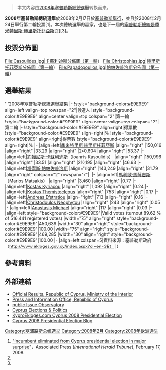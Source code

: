> 本文内容由[2008年塞普勒斯總統選舉](https://zh.wikipedia.org/wiki/2008年塞普勒斯總統選舉)转换而来。


**2008年塞普勒斯總統選舉**於2008年2月17日於[塞普勒斯舉行](https://zh.wikipedia.org/wiki/塞普勒斯 "wikilink")，並且於2008年2月24日舉行第二輪投票\[1\]。本次總統選舉的贏家，也是下一屆的[塞普勒斯總統是](https://zh.wikipedia.org/wiki/塞普勒斯總統 "wikilink")[季米特里斯·赫里斯托菲亞斯](https://zh.wikipedia.org/wiki/季米特里斯·赫里斯托菲亞斯 "wikilink")\[2\]\[3\]。

## 投票分佈圖

[File:Casoulides.jpg|卡蘇利迪斯分佈圖（第一輪](File:Casoulides.jpg%7C卡蘇利迪斯分佈圖（第一輪)） [File:Christophias.jpg|赫里斯托菲亞斯分佈圖（第一輪](File:Christophias.jpg%7C赫里斯托菲亞斯分佈圖（第一輪)） [File:Papadopoullos.jpg|帕帕佐普洛斯分佈圖（第一輪](File:Papadopoullos.jpg%7C帕帕佐普洛斯分佈圖（第一輪)）

## 選舉結果

'''2008年塞普勒斯總統選舉結果 |- \!style="background-color:\#E9E9E9" align=left valign=top rowspan="2"|候選人 \!style="background-color:\#E9E9E9" align=center valign=top colspan="2"|第一輪 \!style="background-color:\#E9E9E9" align=center valign=top colspan="2"|第二輪 |- \!style="background-color:\#E9E9E9" align=right|得票數 \!style="background-color:\#E9E9E9" align=right|% \!style="background-color:\#E9E9E9" align=right|得票數 \!style="background-color:\#E9E9E9" align=right|% |- |align=left|[季米特里斯·赫里斯托菲亞斯](https://zh.wikipedia.org/wiki/季米特里斯·赫里斯托菲亞斯 "wikilink") |align="right" |150,016 |align="right" |33.29 |align="right" |240,604 |align="right" |53.37 |- |align=left|[約翰尼斯·卡蘇利迪斯](https://zh.wikipedia.org/wiki/約翰尼斯·卡蘇利迪斯 "wikilink")（Ioannis Kasoulidis） |align="right" |150,996 |align="right" |33.51 |align="right" |210,195 |align="right" |46.63 |- |align=left|[塔索斯·帕帕佐普洛斯](../Page/塔索斯·帕帕佐普洛斯.md "wikilink") |align="right" |143,249 |align="right" |31.79 |align="right" colspan="2" rowspan="7"|  |- |align=left|[馬利歐·馬薩吉斯](https://zh.wikipedia.org/wiki/馬利歐·馬薩吉斯 "wikilink")（Marios Matsakis） |align="right" |3,460 |align="right" |0.77 |- |align=left|[Kostas Kyriacou](https://zh.wikipedia.org/wiki/Kostas_Kyriacou "wikilink") |align="right" |1,092 |align="right" |0.24 |- |align=left|[Kostas Themistocleous](https://zh.wikipedia.org/wiki/Kostas_Themistocleous "wikilink") |align="right" |753 |align="right" |0.17 |- |align=left|[Andreas Efstratiou](https://zh.wikipedia.org/wiki/Andreas_Efstratiou "wikilink") |align="right" |713 |align="right" |0.16 |- |align=left|[Christodoulos Neophytou](https://zh.wikipedia.org/wiki/Christodoulos_Neophytou "wikilink") |align="right" |243 |align="right" |0.05 |- |align=left|[Anastasis Michael](https://zh.wikipedia.org/wiki/Anastasis_Michael "wikilink") |align="right" |117 |align="right" |0.03 |- |align=left style="background-color:\#E9E9E9"|Valid votes (turnout 89.62 % of 516.441 registered votes) |width="75" align="right" style="background-color:\#E9E9E9"|450,639 |width="30" align="right" style="background-color:\#E9E9E9"|100.00 |width="75" align="right" style="background-color:\#E9E9E9"|469,285 |width="30" align="right" style="background-color:\#E9E9E9"|100.00 |- |align=left colspan=5|資料來源：塞普勒斯政府（http://www.ekloges.gov.cy/index.aspx?ci=en-GB） |}

## 參考資料

## 外部連結

  - [Official Results, Republic of Cyprus, Ministry of the Interior](https://web.archive.org/web/20071102142751/http://www.ekloges.gov.cy/index.aspx?ci=en-GB)
  - [Press and Information Office, Republic of Cyprus](https://web.archive.org/web/20080214143145/http://www.ekloges.pio.gov.cy/index.htm)
  - [public Issue Observatory](https://web.archive.org/web/20080302065624/http://www.electionwatch.eu/)
  - [Cyprus Elections & Politics](http://www.cypruselections.org/)
  - [KyproEkloges.com Cyprus 2008 Presidential Election](https://web.archive.org/web/20090527075708/http://www.kyproekloges.com/)
  - [Cyprus 2008 Presidential Election Blog](http://proedrikes.blogspot.com/)

[Category:塞浦路斯总统选举](https://zh.wikipedia.org/wiki/Category:塞浦路斯总统选举 "wikilink") [Category:2008年2月](https://zh.wikipedia.org/wiki/Category:2008年2月 "wikilink") [Category:2008年欧洲选举](https://zh.wikipedia.org/wiki/Category:2008年欧洲选举 "wikilink")

1.  ["Incumbent eliminated from Cyprus presidential election in major surprise"](http://www.iht.com/articles/ap/2008/02/17/news/Cyprus-Election.php)，Associated Press (*International Herald Tribune*), February 17, 2008.
2.
3.
